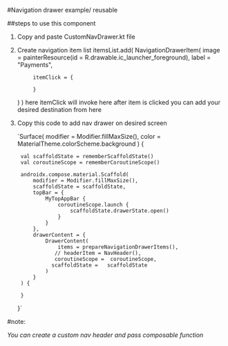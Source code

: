 #Navigation drawer example/ reusable

##steps to use this component
1. Copy and paste CustomNavDrawer.kt file 
2. Create navigation item list
itemsList.add(
     NavigationDrawerItem(
     image = painterResource(id = R.drawable.ic_launcher_foreground),
     label = "Payments",

            itemClick = {

            }
     )
     )
    here itemClick will invoke here after item is clicked you can add your desired destination from here
3. Copy this code to add nav drawer on desired screen

   `Surface(
   modifier = Modifier.fillMaxSize(),
   color = MaterialTheme.colorScheme.background
   ) {

        val scaffoldState = rememberScaffoldState()
        val coroutineScope = rememberCoroutineScope()

        androidx.compose.material.Scaffold(
            modifier = Modifier.fillMaxSize(),
            scaffoldState = scaffoldState,
            topBar = {
                MyTopAppBar {
                    coroutineScope.launch {
                        scaffoldState.drawerState.open()
                    }
                }
            },
            drawerContent = {
                DrawerContent(
                    items = prepareNavigationDrawerItems(),
                   // headerItem = NavHeader(),
                   coroutineScope =  coroutineScope,
                  scaffoldState =   scaffoldState
                )
            }
        ) {

        }
   }`


#note:

_You can create a custom nav header and pass composable function_

